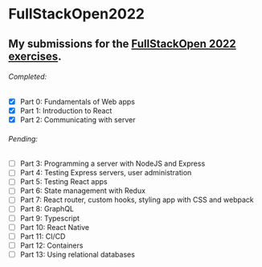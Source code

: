 # FullStackOpen2022
## My submissions for the [FullStackOpen 2022 exercises](https://fullstackopen.com/en/#course-contents).
###### Completed:
- [x] Part 0: Fundamentals of Web apps 
- [x] Part 1: Introduction to React 
- [x] Part 2: Communicating with server
###### Pending:
- [ ] Part 3: Programming a server with NodeJS and Express 
- [ ] Part 4: Testing Express servers, user administration
- [ ] Part 5: Testing React apps
- [ ] Part 6: State management with Redux
- [ ] Part 7: React router, custom hooks, styling app with CSS and webpack
- [ ] Part 8: GraphQL 
- [ ] Part 9: Typescript
- [ ] Part 10: React Native
- [ ] Part 11: CI/CD
- [ ] Part 12: Containers
- [ ] Part 13: Using relational databases
